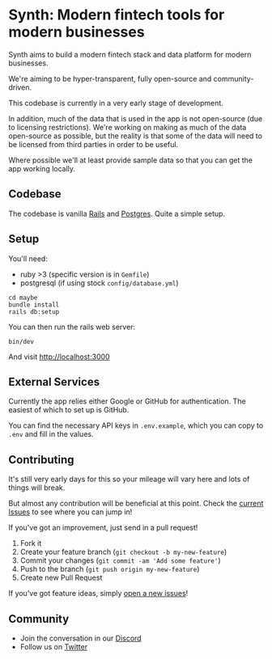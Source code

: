 # Synth: Modern fintech tools for modern businesses

Synth aims to build a modern fintech stack and data platform for modern businesses.

We're aiming to be hyper-transparent, fully open-source and community-driven.

This codebase is currently in a very early stage of development.

In addition, much of the data that is used in the app is not open-source (due to licensing restrictions). We're working on making as much of the data open-source as possible, but the reality is that some of the data will need to be licensed from third parties in order to be useful.

Where possible we'll at least provide sample data so that you can get the app working locally.

## Codebase

The codebase is vanilla [Rails](https://rubyonrails.org/) and [Postgres](https://www.postgresql.org/). Quite a simple setup.

## Setup

You'll need:

- ruby >3 (specific version is in `Gemfile`)
- postgresql (if using stock `config/database.yml`)

```shell
cd maybe
bundle install
rails db:setup
```

You can then run the rails web server:

```shell
bin/dev
```

And visit [http://localhost:3000](http://localhost:3000)

## External Services

Currently the app relies either Google or GitHub for authentication. The easiest of which to set up is GitHub.

You can find the necessary API keys in `.env.example`, which you can copy to `.env` and fill in the values.

## Contributing

It's still very early days for this so your mileage will vary here and lots of things will break.

But almost any contribution will be beneficial at this point. Check the [current Issues](https://github.com/maybe-finance/synth/issues) to see where you can jump in!

If you've got an improvement, just send in a pull request!

1. Fork it
2. Create your feature branch (`git checkout -b my-new-feature`)
3. Commit your changes (`git commit -am 'Add some feature'`)
4. Push to the branch (`git push origin my-new-feature`)
5. Create new Pull Request

If you've got feature ideas, simply [open a new issues](https://github.com/maybe-finance/synth/issues/new)!

## Community

- Join the conversation in our [Discord](https://discord.gg/rDZFvtGcxx)
- Follow us on [Twitter](https://twitter.com/synth_finance)
